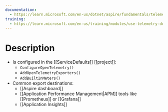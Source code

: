 ```yaml
---
documentation:
  - https://learn.microsoft.com/en-us/dotnet/aspire/fundamentals/telemetry
training:
  - https://learn.microsoft.com/en-us/training/modules/use-telemetry-dotnet-aspire/
---
```

# Description
- Is configured in the [[ServiceDefaults]] [[project]]:
	- `ConfigureOpenTelemetry()`
	- `AddOpenTelemetryExporters()`
	- `AddBuiltInMeters()`
- Common export destinations:
	- [[Aspire dashboard]]
	- [[Application Performance Management|APM]] tools like [[Prometheus]] or [[Grafana]]
	- [[Application Insights]]
